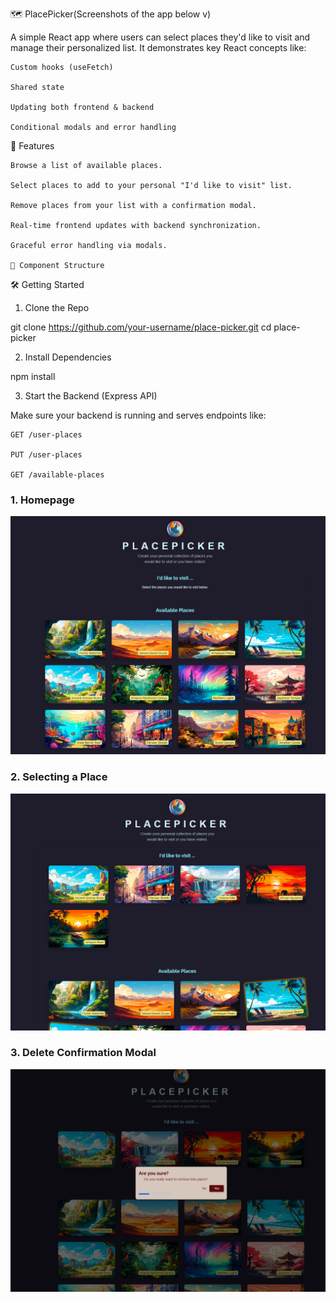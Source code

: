🗺️ PlacePicker(Screenshots of the app below v)

A simple React app where users can select places they'd like to visit and manage their personalized list. It demonstrates key React concepts like:

    Custom hooks (useFetch)

    Shared state

    Updating both frontend & backend

    Conditional modals and error handling

🚀 Features

    Browse a list of available places.

    Select places to add to your personal "I'd like to visit" list.

    Remove places from your list with a confirmation modal.

    Real-time frontend updates with backend synchronization.

    Graceful error handling via modals.

    🧩 Component Structure


🛠️ Getting Started
1. Clone the Repo

git clone https://github.com/your-username/place-picker.git
cd place-picker

2. Install Dependencies

npm install

3. Start the Backend (Express API)

Make sure your backend is running and serves endpoints like:

    GET /user-places

    PUT /user-places

    GET /available-places

### 1. Homepage

![Homepage](src/screenshots/1.PNG)

### 2. Selecting a Place

![Select Place](src/screenshots/2.PNG)

### 3. Delete Confirmation Modal

![Delete Modal](src/screenshots/3.PNG)

